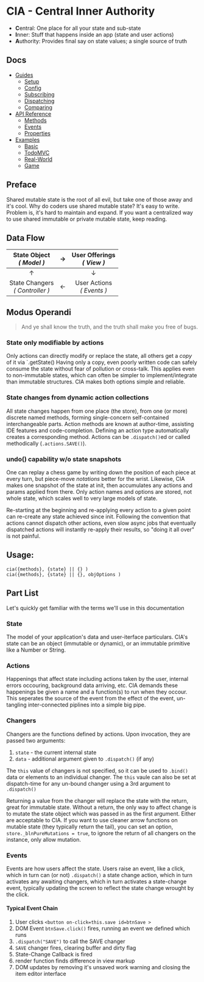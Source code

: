 # CIA - Central Inner Authority 

- **C**entral: One place for all your state and sub-state
- **I**nner: Stuff that happens inside an app (state and user actions)
- **A**uthority: Provides final say on state values; a single source of truth

## Docs
* [Guides](https://rndme.gitbooks.io/cia/content/guides/guides.html)
   * [Setup](https://rndme.gitbooks.io/cia/content/guides/setup.html)
   * [Config](https://rndme.gitbooks.io/cia/content/guides/config.html)
   * [Subscribing](https://rndme.gitbooks.io/cia/content/guides/binding.html)
   * [Dispatching](https://rndme.gitbooks.io/cia/content/guides/dispatching.html)
   * [Comparing](https://rndme.gitbooks.io/cia/content/guides/comparing.html)
* [API Reference](https://rndme.gitbooks.io/cia/content/api/api.html)
   * [Methods](https://rndme.gitbooks.io/cia/content/api/methods.html)
   * [Events](https://rndme.gitbooks.io/cia/content/api/events.html)
   * [Properties](https://rndme.gitbooks.io/cia/content/api/properties.html)
* [Examples](https://rndme.gitbooks.io/cia/content/examples/examples.html)
   * [Basic](https://rndme.gitbooks.io/cia/content/examples/basic.html)
   * [TodoMVC](https://rndme.gitbooks.io/cia/content/examples/todomvc.html)
   * [Real-World](https://rndme.gitbooks.io/cia/content/examples/realworld.html)
   * [Game](https://rndme.gitbooks.io/cia/content/examples/game.html)


## Preface
Shared mutable state is the root of all evil, but take one of those away and it's cool. Why do coders use shared mutable state? It's easy to write. Problem is, it's hard to maintain and expand. If you want a centralized way to use shared immutable or private mutable state, keep reading. 


## Data Flow
|State Object <br>*( Model )*|&#8594;|User Offerings<br>*( View )*|
|:---------:|:---:|:---:|
|  &#8593; | |         &#8595;    |
|State Changers<br>*( Controller )*| &#8592; |User Actions<br>*( Events )*|


## Modus Operandi
> And ye shall know the truth, and the truth shall make you free of bugs.

### State only modifiable by actions
Only actions can directly modify or replace the state, all others get a _copy_ of it via `.getState() Having only a copy, even poorly written code can safely consume the state without fear of pollution or cross-talk. This applies even to non-immutable states, which can often be simpler to implement/integrate than immutable structures. CIA makes both options simple and reliable. 

### State changes from dynamic action collections
All state changes happen from one place (the store), from one (or more) discrete named methods, forming single-concern self-contained interchangeable parts. Action methods are known at author-time, assisting IDE features and code-completion. Defining an action type automatically creates a corresponding method. Actions can be `.dispatch()`ed or called methodically (`.actions.SAVE()`).


### undo() capability w/o state snapshots
One can replay a chess game by writing down the position of each piece at every turn, but piece-move _notations_ better for the wrist. Likewise, CIA makes one snapshot of the state at init, then accumulates any actions and params applied from there. Only action names and options are stored, not whole state, which scales well to very large models of state.


Re-starting at the beginning and re-applying every action to a given point can re-create any state achieved since init. Following the convention that actions cannot dispatch other actions, even slow async jobs that eventually dispatched actions will instantly re-apply their results, so "doing it all over" is not painful.



## Usage:
`cia({methods}, {state} || {} )`  <br />
`cia({methods}, {state} || {}, objOptions )`



## Part List
Let's quickly get familiar with the terms we'll use in this documentation


<a id=pullup></a>

### State
The model of your application's data and user-iterface particulars. CIA's state can be an object (immutable or dynamic), or an immutable primitive like a Number or String.

### Actions
Happenings that affect state including actions taken by the user, internal errors occouring, background data arriving, etc. CIA demands these happenings be given a name and a function(s) to run when they occour. This seperates the source of the event from the effect of the event, un-tangling inter-connected piplines into a simple big pipe. 



### Changers
Changers are the functions defined by actions. Upon invocation, they are passed two arguments: 
1. `state`  - the current internal state
2. `data`   - additional argument given to `.dispatch()` (if any)
 
The `this` value of changers is not specified, so it can be used to `.bind()` data or elements to an individual changer. The `this` vaule can also be set at dispatch-time for any un-bound changer using a 3rd argument to `.dispatch()`

Returning a value from the changer will replace the state with the return, great for immutable state. Without a return, the only way to affect change is to mutate the state object which was passed in as the first argument. Either are acceptable to CIA. If you want to use cleaner arrow functions on mutable state (they typically return the tail), you can set an option, `store._blnPureMutations = true`, to ignore the return of all changers on the instance, only allow mutation.



### Events
Events are how users affect the state. Users raise an event, like a click, which in turn can (or not) `.dispatch()` a state change action, which in turn activates any awaiting changers, which in turn activates a state-change event, typically updating the screen to reflect the state change wrought by the click.

#### Typical Event Chain
1. User clicks `<button on-click=this.save id=btnSave >`
2. DOM Event `btnSave.click()` fires, running an event we defined which runs
3. `.dispatch("SAVE")` to call the SAVE changer
4. `SAVE` changer fires, clearing buffer and dirty flag
5. State-Change Callback is fired
6. render function finds difference in view markup
7. DOM updates by removing it's unsaved work warning and closing the item editor interface

